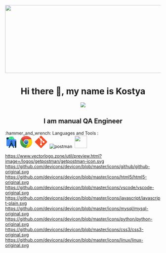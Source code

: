 <div id="cover" align="center">
  <img src="https://kartinkin.net/uploads/posts/2021-07/1626196570_20-kartinkin-com-p-kover-fon-krasivo-26.jpg" width="900" height="220"/>
</div>
<div id="header" align="center">
  <h1>Hi there 👋, my name is Kostya</h1>
  <img src="https://media.giphy.com/media/Ll22OhMLAlVDb8UQWe/giphy.gif" width="100"/>
  <h2>I am manual QA Engineer</h2>
</div>
:hammer_and_wrench: Languages and Tools :
<div>
  <img src="https://github.com/devicons/devicon/blob/master/icons/androidstudio/androidstudio-original.svg" title="androidstudio" alt="androidstudio" width="40" height="40"/>&nbsp;
  <img src="https://github.com/devicons/devicon/blob/master/icons/chrome/chrome-original.svg" title="chrome" alt="chrome" width="40" height="40"/>&nbsp;
  <img src="https://github.com/devicons/devicon/blob/master/icons/git/git-original.svg" title="git" alt="git" width="40" height="40"/>&nbsp;
  <img src="https://www.vectorlogo.zone/util/preview.html?image=/logos/getpostman/getpostman-icon.svg" title="postman" alt="postman" width="40" height="40"/>&nbsp;
  <img src="" title="" alt="" width="40" height="40"/>&nbsp;
</div>

https://www.vectorlogo.zone/util/preview.html?image=/logos/getpostman/getpostman-icon.svg
https://github.com/devicons/devicon/blob/master/icons/github/github-original.svg
https://github.com/devicons/devicon/blob/master/icons/html5/html5-original.svg
https://github.com/devicons/devicon/blob/master/icons/vscode/vscode-original.svg
https://github.com/devicons/devicon/blob/master/icons/javascript/javascript-plain.svg
https://github.com/devicons/devicon/blob/master/icons/mysql/mysql-original.svg
https://github.com/devicons/devicon/blob/master/icons/python/python-original.svg
https://github.com/devicons/devicon/blob/master/icons/css3/css3-original.svg
https://github.com/devicons/devicon/blob/master/icons/linux/linux-original.svg
